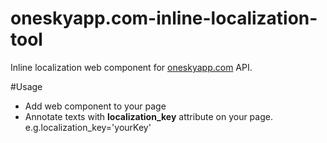 oneskyapp.com-inline-localization-tool
======================================
Inline localization web component for [oneskyapp.com](http://www.oneskyapp.com/) API.

#Usage

+   Add **<translation-tool>** web component to your page 
+   Annotate texts with **localization_key** attribute on your page. e.g.localization_key='yourKey'
